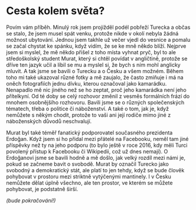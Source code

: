 # Cesta kolem světa?

Povím vám příběh. Minulý rok jsem projížděl podél pobřeží Turecka a občas se stalo, že jsem musel spát venku, protože nikde v okolí nebyla žádná možnost ubytování. Jednou jsem takhle už večer vjedl do vesnice a pomalu se začal chystat ke spánku, když vidím, že se ke mně někdo blíží. Nejprve jsem si myslel, že mě někdo přišel z toho místa vyhnat pryč, byl to ale středoškolský student Murat, který si chtěl povídat v angličtině, protože se dříve ten jazyk učil a líbil se mu a myslel si, že bych s ním mohl anglicky mluvit. A tak jsme se bavili o Turecku a o Česku a všem možném. Během toho mi také ukazoval různé fotky a mě zaujalo, že často zmiňuje i má na oněch fotografiích jednu dívku, kterou označoval jako kamarádku. Nenapadlo mě nic jiného než se ho zeptat, proč jeho kamarádka není jeho přítelkyní. Od té doby se celý rozhovor změnil z vesměs formálních frází do mnohem osobnějšího rozhovoru. Bavili jsme se o různých společenských tématech, třeba o politice či náboženství. A také o tom, jak je, když nemůžete s někým chodit, protože to vaši ani její rodiče mimo jiné z náboženských důvodů neschvalují.

Murat byl také téměř fanatický podporovatel současného prezidenta Erdoğan. Když jsem si ho přidal mezi přátelé na Facebooku, neměl tam jiné příspěvky než ty na jeho podporu \(to bylo ještě v roce 2016, kdy měli Turci povolený přístup k Facebooku či Wikipedii, což už dnes nemají\). O Erdoğanovi jsme se bavili hodně a mě došlo, jak velký rozdíl mezi námi je, pokud se začneme bavit o svobodě. Murat by označil Turecko jako svobodný a demokratický stát, ale platí to jen tehdy, když se bude člověk pohybovat v prostoru mezi striktně vytýčenými mantinely. I v Česku nemůžete dělat úplně všechno, ale ten prostor, ve kterém se můžete pohybovat, je podstatně širší.

_\(bude pokračování!\)_

